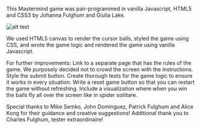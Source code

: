 This Mastermind game was pair-programmed in vanilla Javascript, HTML5 and CSS3 by Johanna Fulghum and Giulia Lake.

![alt text](https://raw.githubusercontent.com/jfulghum/Vanilla-Mastermind/img.png)

We used HTML5 canvas to render the cursor balls, styled the game using CSS, and wrote the game logic and rendered the game using vanilla Javascript.

For further improvements:
Link to a separate page that has the rules of the game. We purposely decided not to crowd the screen with the instructions.
Style the submit button.
Create thorough tests for the game logic to ensure it works in every situation.
Write a reset game button so that you can restart the game without refreshing.
Include a visualization where when you win the balls fly all over the screen like in spider soliitare.

Special thanks to Mike Semko, John Dominguez, Patrick Fulghum and Alice Kong for their guidance and creative suggestions! Additional thank you to Charles Fulghum, tester extraordinaire!
